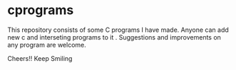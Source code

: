 cprograms
=========
This repository consists of some C programs I have made. Anyone can add new c and interseting programs to it . Suggestions and improvements
on any program are welcome.

Cheers!!
Keep Smiling
